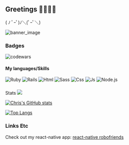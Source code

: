 ## Greetings 🖤👋🏻😁

( ﾉ ﾟｰﾟ)ﾉ＼(ﾟｰﾟ＼)

![banner_image](https://imgur.com/sOo6avk.png)

### Badges
![codewars](https://www.codewars.com/users/stiaannel/badges/small)

#### My languages/Skills

![Ruby](https://img.shields.io/badge/Ruby-CC342D?logo=ruby&style=for-the-badge&logoColor=ffffff)
![Rails](https://img.shields.io/badge/Ruby%20On%20Rails-cc0000?logo=ruby-on-rails&style=for-the-badge&logoColor=ffffff)
![Html](https://img.shields.io/badge/Html-E34F26?logo=html5&style=for-the-badge&logoColor=ffffff)
![Sass](https://img.shields.io/badge/Sass-CC6699?logo=sass&style=for-the-badge&logoColor=ffffff)
![Css](https://img.shields.io/badge/Css-1572B6?logo=css3&style=for-the-badge&logoColor=ffffff)
![Js](https://img.shields.io/badge/JS-F7DF1E?logo=javascript&style=for-the-badge&logoColor=ffffff)
![Node.js](https://img.shields.io/badge/Node.js-339933?logo=node.js&style=for-the-badge&logoColor=ffffff)


###
Stats
![](https://komarev.com/ghpvc/?username=stiaannel&color=1e1e1e)

[![Chris's GitHub stats](https://github-readme-stats.vercel.app/api?username=stiaannel&count_private=true&show_icons=true&bg_color=45,1e1e1e,000000&hide_border=true&text_color=ffffff&border_radius=25&include_all_commits=true&custom_title=My%20Stats)](https://github.com/anuraghazra/github-readme-stats)

[![Top Langs](https://github-readme-stats.vercel.app/api/top-langs/?username=stiaannel&layout=compact&langs_count=10&bg_color=45,1e1e1e,000000&hide_border=true&text_color=ffffff&border_radius=25)](https://github.com/anuraghazra/github-readme-stats)

### Links Etc
Check out my react-native app: [react-native robofriends](https://expo.io/@stiaann/react-native-robofriends)
